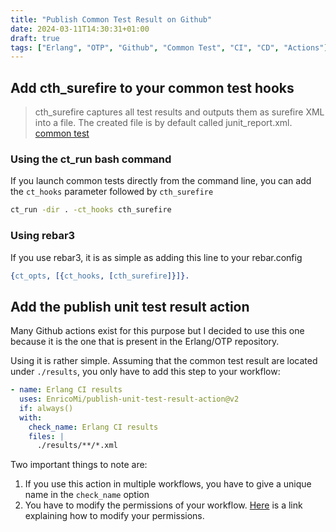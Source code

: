 ```yaml
---
title: "Publish Common Test Result on Github"
date: 2024-03-11T14:30:31+01:00
draft: true
tags: ["Erlang", "OTP", "Github", "Common Test", "CI", "CD", "Actions"]
---
```


## Add cth_surefire to your common test hooks

> cth_surefire captures all test results and outputs them as surefire XML into a file. The created file is by default called junit_report.xml. [common test](https://www.erlang.org/doc/apps/common_test/ct_hooks_chapter#built-in-cths)

### Using the ct_run bash command

If you launch common tests directly from the command line, you can add the `ct_hooks` parameter followed by `cth_surefire`

```sh
ct_run -dir . -ct_hooks cth_surefire
```

### Using rebar3

If you use rebar3, it is as simple as adding this line to your rebar.config

```erlang
{ct_opts, [{ct_hooks, [cth_surefire]}]}.
```

## Add the publish unit test result action

Many Github actions exist for this purpose but I decided to use this one because it is the one that is present in the Erlang/OTP repository.

Using it is rather simple. Assuming that the common test result are located under `./results`, you only have to add this step to your workflow:

```yml
- name: Erlang CI results
  uses: EnricoMi/publish-unit-test-result-action@v2
  if: always()
  with:
    check_name: Erlang CI results
    files: |
      ./results/**/*.xml
```

Two important things to note are:

1. If you use this action in multiple workflows, you have to give a unique name in the `check_name` option
1. You have to modify the permissions of your workflow. [Here](https://github.com/EnricoMi/publish-unit-test-result-action?tab=readme-ov-file#permissions) is a link explaining how to modify your permissions.
